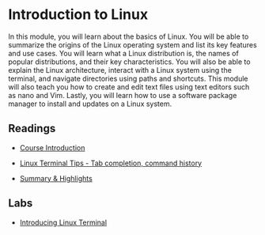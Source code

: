 # Introduction to Linux

In this module, you will learn about the basics of Linux. You will be able to summarize the origins of the Linux operating system and list its key features and use cases. You will learn what a Linux distribution is, the names of popular distributions, and their key characteristics. You will also be able to explain the Linux architecture, interact with a Linux system using the terminal, and navigate directories using paths and shortcuts. This module will also teach you how to create and edit text files using text editors such as nano and Vim. Lastly, you will learn how to use a software package manager to install and updates on a Linux system.

## Readings

- [Course Introduction](https://www.coursera.org/learn/hands-on-introduction-to-linux-commands-and-shell-scripting/supplement/60mkC/course-introduction)

- [Linux Terminal Tips - Tab completion, command history](https://cf-courses-data.s3.us.cloud-object-storage.appdomain.cloud/IBM-LX0117EN-SkillsNetwork/labs/module%201/linux-terminal-tips.md.html?origin=www.coursera.org)

- [Summary & Highlights](./Readings/Summary_and_Highlights.md)

## Labs

- [Introducing Linux Terminal](./Labs/Hands-on%20Lab%20-%20Introducing%20Linux%20Terminal.ipynb)
